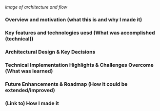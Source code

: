 *image of architecture and flow*

### Overview and motivation (what this is and why I made it)
### Key features and technologies uesd (What was accomplished (technical))
### Architectural Design & Key Decisions
### Technical Implementation Highlights & Challenges Overcome (What was learned)
### Future Enhancements & Roadmap (How it could be extended/improved)
### (Link to) How I made it